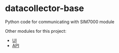 # datacollector-base
Python code for communicating with SIM7000 module

Other modules for this project:
 - [UI](https://github.com/opiteq/datacollector-ui)
 - [API](https://github.com/opiteq/datacollector-api)
